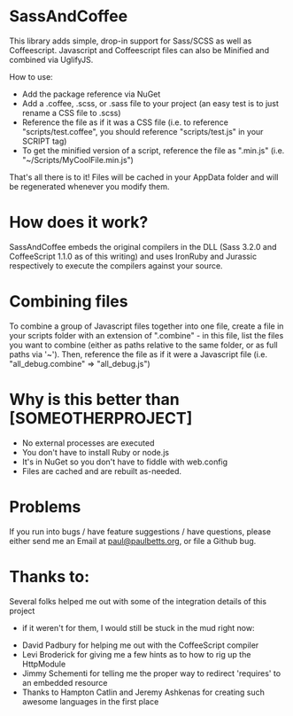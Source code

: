 # SassAndCoffee

This library adds simple, drop-in support for Sass/SCSS as well as Coffeescript.
Javascript and Coffeescript files can also be Minified and combined via UglifyJS.

How to use:

* Add the package reference via NuGet
* Add a .coffee, .scss, or .sass file to your project (an easy test is to just
  rename a CSS file to .scss)
* Reference the file as if it was a CSS file (i.e. to reference
  "scripts/test.coffee", you should reference "scripts/test.js" in your SCRIPT
  tag)
* To get the minified version of a script, reference the file as ".min.js" (i.e.
  "~/Scripts/MyCoolFile.min.js")

That's all there is to it! Files will be cached in your AppData folder and will
be regenerated whenever you modify them.

# How does it work?

SassAndCoffee embeds the original compilers in the DLL (Sass 3.2.0 and CoffeeScript 1.1.0
as of this writing) and uses IronRuby and Jurassic respectively to execute the
compilers against your source.

# Combining files

To combine a group of Javascript files together into one file, create a file in
your scripts folder with an extension of ".combine" - in this file, list the
files you want to combine (either as paths relative to the same folder, or as
full paths via '~'). Then, reference the file as if it were a Javascript file
(i.e. "all\_debug.combine" => "all\_debug.js")

# Why is this better than [SOMEOTHERPROJECT]

* No external processes are executed
* You don't have to install Ruby or node.js
* It's in NuGet so you don't have to fiddle with web.config
* Files are cached and are rebuilt as-needed.


# Problems

If you run into bugs / have feature suggestions / have questions, please either send me an Email at paul@paulbetts.org, or file a Github bug. 


# Thanks to:

Several folks helped me out with some of the integration details of this project
- if it weren't for them, I would still be stuck in the mud right now:

* David Padbury for helping me out with the CoffeeScript compiler
* Levi Broderick for giving me a few hints as to how to rig up the HttpModule
* Jimmy Schementi for telling me the proper way to redirect 'requires' to an embedded resource
* Thanks to Hampton Catlin and Jeremy Ashkenas for creating such awesome languages in the first place
